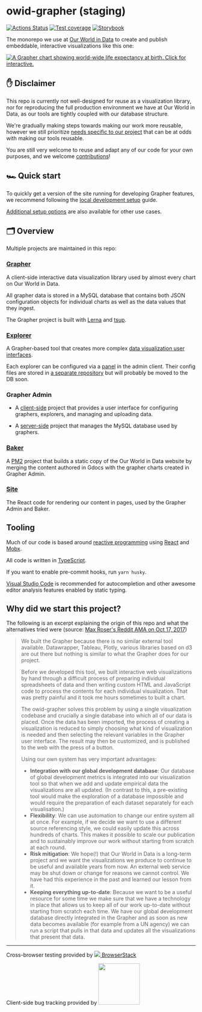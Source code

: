 # owid-grapher (staging)

[![Actions Status](https://github.com/owid/owid-grapher/workflows/Continuous%20Integration/badge.svg)](https://github.com/owid/owid-grapher/actions)
[![Test coverage](https://owid.github.io/badges/coverage.svg)](https://owid.github.io/coverage/)
[![Storybook](https://raw.githubusercontent.com/storybookjs/brand/master/badge/badge-storybook.svg)](https://owid.github.io/stories/)

The monorepo we use at [Our World in Data](https://ourworldindata.org) to create and publish embeddable, interactive visualizations like this one:

[![A Grapher chart showing world-wide life expectancy at birth. Click for interactive.](https://ourworldindata.org/grapher/exports/life-expectancy.svg)](https://ourworldindata.org/grapher/life-expectancy)

## ✋ Disclaimer

This repo is currently not well-designed for reuse as a visualization library, nor for reproducing the full production environment we have at Our World in Data, as our tools are tightly coupled with our database structure.

We're gradually making steps towards making our work more reusable, however we still prioritize [needs specific to our project](#why-did-we-start-this-project) that can be at odds with making our tools reusable.

You are still very welcome to reuse and adapt any of our code for your own purposes, and we welcome [contributions](CONTRIBUTING.md)!

## 🏎 Quick start

To quickly get a version of the site running for developing Grapher features, we recommend following the [local development setup](docs/docker-compose-mysql.md) guide.

[Additional setup options](docs/setup-options-overview.md) are also available for other use cases.

## 🗂 Overview

Multiple projects are maintained in this repo:

### [Grapher](packages/%40ourworldindata/grapher/)

A client-side interactive data visualization library used by almost every chart on Our World in Data.

All grapher data is stored in a MySQL database that contains both JSON configuration objects for individual charts as well as the data values that they ingest.

The Grapher project is built with [Lerna](https://github.com/lerna/lerna/) and [tsup](https://github.com/egoist/tsup).

### [Explorer](explorer/)

A Grapher-based tool that creates more complex [data visualization user interfaces](https://ourworldindata.org/explorers/migration).

Each explorer can be configured via a [panel](explorerAdminServer/) in the admin client. Their config files are stored in [a separate repository](https://github.com/owid/owid-content/tree/master/explorers) but will probably be moved to the DB soon.

### Grapher Admin

- A [client-side](adminSiteClient/) project that provides a user interface for configuring graphers, explorers, and managing and uploading data.

- A [server-side](adminSiteServer/) project that manages the MySQL database used by graphers.

### [Baker](baker/)

A [PM2](https://github.com/Unitech/pm2) project that builds a static copy of the Our World in Data website by merging the content authored in Gdocs with the grapher charts created in Grapher Admin.

### [Site](site/)

The React code for rendering our content in pages, used by the Grapher Admin and Baker.

## Tooling

Much of our code is based around [reactive programming](https://en.wikipedia.org/wiki/Reactive_programming) using [React](https://reactjs.org/) and [Mobx](http://github.com/mobxjs/mobx).

All code is written in [TypeScript](https://www.typescriptlang.org/).

If you want to enable pre-commit hooks, run `yarn husky`.

[Visual Studio Code](https://code.visualstudio.com/) is recommended for autocompletion and other awesome editor analysis features enabled by static typing.

## Why did we start this project?

The following is an excerpt explaining the origin of this repo and what the alternatives tried were (source: [Max Roser's Reddit AMA on Oct 17, 2017](https://www.reddit.com/r/dataisbeautiful/comments/76yknx/hi_reddit_i_am_max_roser_founder_of_the_online/doicj1j?utm_source=share&utm_medium=web2x&context=3))

> We built the Grapher because there is no similar external tool available. Datawrapper, Tableau, Plotly, various libraries based on d3 are out there but nothing is similar to what the Grapher does for our project.
>
> Before we developed this tool, we built interactive web visualizations by hand through a difficult process of preparing individual spreadsheets of data and then writing custom HTML and JavaScript code to process the contents for each individual visualization. That was pretty painful and it took me hours sometimes to built a chart.
>
> The owid-grapher solves this problem by using a single visualization codebase and crucially a single database into which all of our data is placed. Once the data has been imported, the process of creating a visualization is reduced to simply choosing what kind of visualization is needed and then selecting the relevant variables in the Grapher user interface. The result may then be customized, and is published to the web with the press of a button.
>
> Using our own system has very important advantages:
>
> - **Integration with our global development database**: Our database of global development metrics is integrated into our visualization tool so that when we add and update empirical data the visualizations are all updated. (In contrast to this, a pre-existing tool would make the exploration of a database impossible and would require the preparation of each dataset separately for each visualisation.)
> - **Flexibility**: We can use automation to change our entire system all at once. For example, if we decide we want to use a different source referencing style, we could easily update this across hundreds of charts. This makes it possible to scale our publication and to sustainably improve our work without starting from scratch at each round.
> - **Risk mitigation**: We hope(!) that Our World in Data is a long-term project and we want the visualizations we produce to continue to be useful and available years from now. An external web service may be shut down or change for reasons we cannot control. We have had this experience in the past and learned our lesson from it.
> - **Keeping everything up-to-date**: Because we want to be a useful resource for some time we make sure that we have a technology in place that allows us to keep all of our work up-to-date without starting from scratch each time. We have our global development database directly integrated in the Grapher and as soon as new data becomes available (for example from a UN agency) we can run a script that pulls in that data and updates all the visualizations that present that data.

---

Cross-browser testing provided by <a href="https://www.browserstack.com"><img src="https://3fxtqy18kygf3on3bu39kh93-wpengine.netdna-ssl.com/wp-content/themes/browserstack/img/bs-logo.svg" /> BrowserStack</a>

Client-side bug tracking provided by <a href="http://www.bugsnag.com/"><img width="110" src="https://images.typeform.com/images/QKuaAssrFCq7/image/default" /></a>
